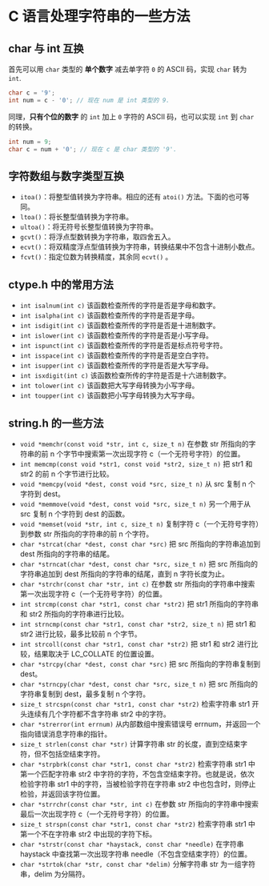 # C 语言处理字符串的一些方法

## char 与 int 互换

首先可以用 `char` 类型的 **单个数字** 减去单字符 `0` 的 ASCII 码，实现 `char` 转为 `int`.

```c
char c = '9';
int num = c - '0'; // 现在 num 是 int 类型的 9.
```

同理，**只有个位的数字** 的 `int` 加上 `0` 字符的 ASCII 码，也可以实现 `int` 到 `char` 的转换。

```c
int num = 9;
char c = num + '0'; // 现在 c 是 char 类型的 '9'.
```

## 字符数组与数字类型互换

- `itoa()`：将整型值转换为字符串。相应的还有 `atoi()` 方法。下面的也可等同。
- `ltoa()`：将长整型值转换为字符串。
- `ultoa()`：将无符号长整型值转换为字符串。
- `gcvt()`：将浮点型数转换为字符串，取四舍五入。
- `ecvt()`：将双精度浮点型值转换为字符串，转换结果中不包含十进制小数点。
- `fcvt()`：指定位数为转换精度，其余同 `ecvt()` 。

## ctype.h 中的常用方法

- `int isalnum(int c)`
  该函数检查所传的字符是否是字母和数字。
- `int isalpha(int c)`
  该函数检查所传的字符是否是字母。
- `int isdigit(int c)`
  该函数检查所传的字符是否是十进制数字。
- `int islower(int c)`
  该函数检查所传的字符是否是小写字母。
- `int ispunct(int c)`
  该函数检查所传的字符是否是标点符号字符。
- `int isspace(int c)`
  该函数检查所传的字符是否是空白字符。
- `int isupper(int c)`
  该函数检查所传的字符是否是大写字母。
- `int isxdigit(int c)`
  该函数检查所传的字符是否是十六进制数字。
- `int tolower(int c)`
  该函数把大写字母转换为小写字母。
- `int toupper(int c)`
  该函数把小写字母转换为大写字母。

## string.h 的一些方法

- `void *memchr(const void *str, int c, size_t n)`
  在参数 str 所指向的字符串的前 n 个字节中搜索第一次出现字符 c（一个无符号字符）的位置。
- `int memcmp(const void *str1, const void *str2, size_t n)`
  把 str1 和 str2 的前 n 个字节进行比较。
- `void *memcpy(void *dest, const void *src, size_t n)`
  从 src 复制 n 个字符到 dest。
- `void *memmove(void *dest, const void *src, size_t n)`
  另一个用于从 src 复制 n 个字符到 dest 的函数。
- `void *memset(void *str, int c, size_t n)`
  复制字符 c（一个无符号字符）到参数 str 所指向的字符串的前 n 个字符。
- `char *strcat(char *dest, const char *src)`
  把 src 所指向的字符串追加到 dest 所指向的字符串的结尾。
- `char *strncat(char *dest, const char *src, size_t n)`
  把 src 所指向的字符串追加到 dest 所指向的字符串的结尾，直到 n 字符长度为止。
- `char *strchr(const char *str, int c)`
  在参数 str 所指向的字符串中搜索第一次出现字符 c（一个无符号字符）的位置。
- `int strcmp(const char *str1, const char *str2)`
  把 str1 所指向的字符串和 str2 所指向的字符串进行比较。
- `int strncmp(const char *str1, const char *str2, size_t n)`
  把 str1 和 str2 进行比较，最多比较前 n 个字节。
- `int strcoll(const char *str1, const char *str2)`
  把 str1 和 str2 进行比较，结果取决于 LC_COLLATE 的位置设置。
- `char *strcpy(char *dest, const char *src)`
  把 src 所指向的字符串复制到 dest。
- `char *strncpy(char *dest, const char *src, size_t n)`
  把 src 所指向的字符串复制到 dest，最多复制 n 个字符。
- `size_t strcspn(const char *str1, const char *str2)`
  检索字符串 str1 开头连续有几个字符都不含字符串 str2 中的字符。
- `char *strerror(int errnum)`
  从内部数组中搜索错误号 errnum，并返回一个指向错误消息字符串的指针。
- `size_t strlen(const char *str)`
  计算字符串 str 的长度，直到空结束字符，但不包括空结束字符。
- `char *strpbrk(const char *str1, const char *str2)`
  检索字符串 str1 中第一个匹配字符串 str2 中字符的字符，不包含空结束字符。也就是说，依次检验字符串 str1 中的字符，当被检验字符在字符串 str2 中也包含时，则停止检验，并返回该字符位置。
- `char *strrchr(const char *str, int c)`
  在参数 str 所指向的字符串中搜索最后一次出现字符 c（一个无符号字符）的位置。
- `size_t strspn(const char *str1, const char *str2)`
  检索字符串 str1 中第一个不在字符串 str2 中出现的字符下标。
- `char *strstr(const char *haystack, const char *needle)`
  在字符串 haystack 中查找第一次出现字符串 needle（不包含空结束字符）的位置。
- `char *strtok(char *str, const char *delim)`
  分解字符串 str 为一组字符串，delim 为分隔符。
